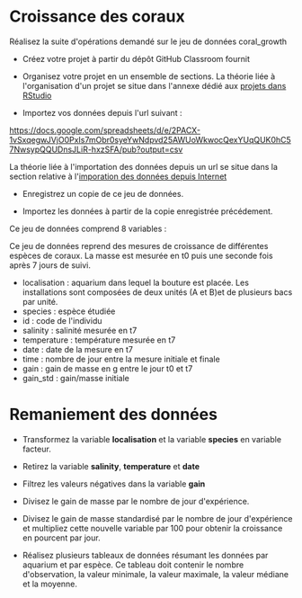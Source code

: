# Croissance des coraux

Réalisez la suite d'opérations demandé sur le jeu de données coral_growth 

- Créez votre projet à partir du dépôt GitHub Classroom fournit

- Organisez votre projet en un ensemble de sections. La théorie liée à l'organisation d'un projet se situe dans l'annexe dédié aux [projets dans RStudio](http://biodatascience-course.sciviews.org/sdd-umons/rs.html#rs-projet) 

- Importez vos données depuis l'url suivant :

<https://docs.google.com/spreadsheets/d/e/2PACX-1vSxqegwJVjO0PxIs7mObr0syeYwNdpvd25AWUoWkwocQexYUqQUK0hC57NwsypQQUDnsJLiR-hxzSFA/pub?output=csv>

La théorie liée à l'importation des données depuis un url se situe dans la section relative à l'[imporation des données depuis Internet](http://biodatascience-course.sciviews.org/sdd-umons/importation-des-donnees.html#donnees-depuis-internet)

- Enregistrez un copie de ce jeu de données.

- Importez les données à partir de la copie enregistrée précédement. 

Ce jeu de données comprend 8 variables :

Ce jeu de données reprend des mesures de croissance de différentes espèces de coraux. La masse est mesurée en t0 puis une seconde fois après 7 jours de suivi. 

- localisation : aquarium dans lequel la bouture est placée. Les installations sont composées de deux unités (A et B)et de plusieurs bacs par unité.
- species : espèce étudiée
- id : code de l'individu
- salinity : salinité mesurée en t7
- temperature : température mesurée en t7
- date : date de la mesure en t7
- time : nombre de jour entre la mesure initiale et finale
- gain : gain de masse en g entre le jour t0 et t7
- gain_std : gain/masse initiale

# Remaniement des données 

- Transformez la variable **localisation** et la variable **species** en variable facteur.

- Retirez la variable **salinity**, **temperature** et **date**

- Filtrez les valeurs négatives dans la variable **gain**

- Divisez le gain de masse par le nombre de jour d'expérience. 

- Divisez le gain de masse standardisé par le nombre de jour d'expérience et multipliez cette nouvelle variable par 100 pour obtenir la croissance en pourcent par jour. 

- Réalisez plusieurs tableaux de données résumant les données par aquarium et par espèce. Ce tableau doit contenir le nombre d'observation, la valeur minimale, la valeur maximale, la valeur médiane et la moyenne. 



